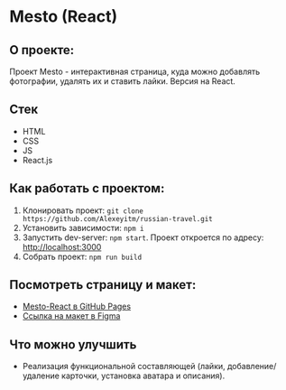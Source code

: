# Mesto (React)

## О проекте:

Проект Mesto - интерактивная страница, куда можно добавлять фотографии, удалять их и ставить лайки. Версия на React.

## Стек

* HTML
* CSS
* JS
* React.js

## Как работать с проектом:

1. Клонировать проект:
   `git clone https://github.com/Alexeyitm/russian-travel.git`
2. Установить зависимости:
   `npm i`
3. Запустить dev-server:
   `npm start`. Проект откроется по адресу: [http://localhost:3000](http://localhost:3000)
4. Собрать проект:
   `npm run build`

## Посмотреть страницу и макет:

* [Mesto-React в GitHub Pages](https://alexeyitm.github.io/mesto-react/)
* [Ссылка на макет в Figma](https://www.figma.com/file/2cn9N9jSkmxD84oJik7xL7/JavaScript.-Sprint-4?node-id=0%3A1)

## Что можно улучшить

* Реализация функциональной составляющей (лайки, добавление/удаление карточки, установка аватара и описания).
